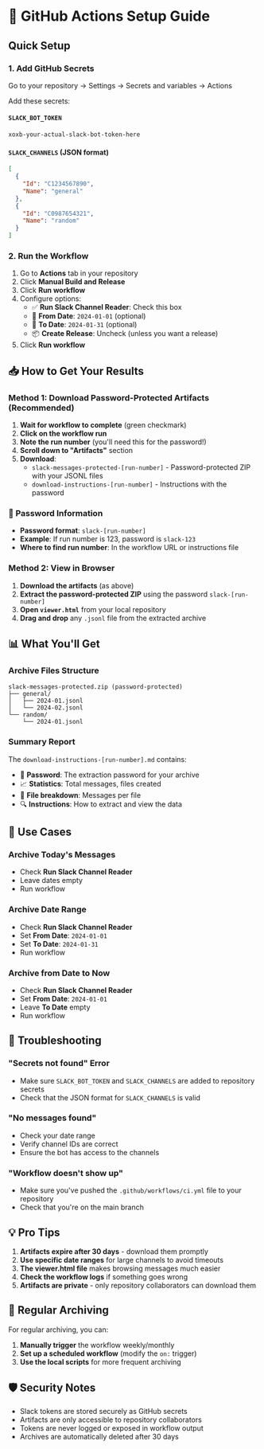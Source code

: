 # 🚀 GitHub Actions Setup Guide

## Quick Setup

### 1. **Add GitHub Secrets**

Go to your repository → Settings → Secrets and variables → Actions

Add these secrets:

#### `SLACK_BOT_TOKEN`
```
xoxb-your-actual-slack-bot-token-here
```

#### `SLACK_CHANNELS` (JSON format)
```json
[
  {
    "Id": "C1234567890",
    "Name": "general"
  },
  {
    "Id": "C0987654321",
    "Name": "random"
  }
]
```

### 2. **Run the Workflow**

1. Go to **Actions** tab in your repository
2. Click **Manual Build and Release**
3. Click **Run workflow**
4. Configure options:
   - ✅ **Run Slack Channel Reader**: Check this box
   - 📅 **From Date**: `2024-01-01` (optional)
   - 📅 **To Date**: `2024-01-31` (optional)
   - 📦 **Create Release**: Uncheck (unless you want a release)
5. Click **Run workflow**

## 📥 How to Get Your Results

### Method 1: Download Password-Protected Artifacts (Recommended)

1. **Wait for workflow to complete** (green checkmark)
2. **Click on the workflow run**
3. **Note the run number** (you'll need this for the password!)
4. **Scroll down to "Artifacts"** section
5. **Download**:
   - `slack-messages-protected-[run-number]` - Password-protected ZIP with your JSONL files
   - `download-instructions-[run-number]` - Instructions with the password

### 🔑 Password Information
- **Password format**: `slack-[run-number]`
- **Example**: If run number is 123, password is `slack-123`
- **Where to find run number**: In the workflow URL or instructions file

### Method 2: View in Browser

1. **Download the artifacts** (as above)
2. **Extract the password-protected ZIP** using the password `slack-[run-number]`
3. **Open `viewer.html`** from your local repository
4. **Drag and drop** any `.jsonl` file from the extracted archive

## 📊 What You'll Get

### Archive Files Structure
```
slack-messages-protected.zip (password-protected)
├── general/
│   ├── 2024-01.jsonl
│   └── 2024-02.jsonl
└── random/
    └── 2024-01.jsonl
```

### Summary Report
The `download-instructions-[run-number].md` contains:
- 🔑 **Password**: The extraction password for your archive
- 📈 **Statistics**: Total messages, files created
- 📁 **File breakdown**: Messages per file
- 🔍 **Instructions**: How to extract and view the data

## 🎯 Use Cases

### Archive Today's Messages
- Check **Run Slack Channel Reader**
- Leave dates empty
- Run workflow

### Archive Date Range
- Check **Run Slack Channel Reader**
- Set **From Date**: `2024-01-01`
- Set **To Date**: `2024-01-31`
- Run workflow

### Archive from Date to Now
- Check **Run Slack Channel Reader**
- Set **From Date**: `2024-01-01`
- Leave **To Date** empty
- Run workflow

## 🔧 Troubleshooting

### "Secrets not found" Error
- Make sure `SLACK_BOT_TOKEN` and `SLACK_CHANNELS` are added to repository secrets
- Check that the JSON format for `SLACK_CHANNELS` is valid

### "No messages found" 
- Check your date range
- Verify channel IDs are correct
- Ensure the bot has access to the channels

### "Workflow doesn't show up"
- Make sure you've pushed the `.github/workflows/ci.yml` file to your repository
- Check that you're on the main branch

## 💡 Pro Tips

1. **Artifacts expire after 30 days** - download them promptly
2. **Use specific date ranges** for large channels to avoid timeouts  
3. **The viewer.html file** makes browsing messages much easier
4. **Check the workflow logs** if something goes wrong
5. **Artifacts are private** - only repository collaborators can download them

## 🔄 Regular Archiving

For regular archiving, you can:
1. **Manually trigger** the workflow weekly/monthly
2. **Set up a scheduled workflow** (modify the `on:` trigger)
3. **Use the local scripts** for more frequent archiving

## 🛡️ Security Notes

- Slack tokens are stored securely as GitHub secrets
- Artifacts are only accessible to repository collaborators
- Tokens are never logged or exposed in workflow output
- Archives are automatically deleted after 30 days